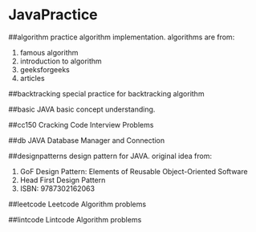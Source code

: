 # JavaPractice

##algorithm
practice algorithm implementation. algorithms are from:
1. famous algorithm
2. introduction to algorithm
3. geeksforgeeks
4. articles

##backtracking
special practice for backtracking algorithm

##basic
JAVA basic concept understanding.

##cc150
Cracking Code Interview Problems

##db
JAVA Database Manager and Connection

##designpatterns
design pattern for JAVA. original idea from:
1. GoF Design Pattern: Elements of Reusable Object-Oriented Software
2. Head First Design Pattern
3. ISBN: 9787302162063

##leetcode
Leetcode Algorithm problems

##lintcode
Lintcode Algorithm problems
